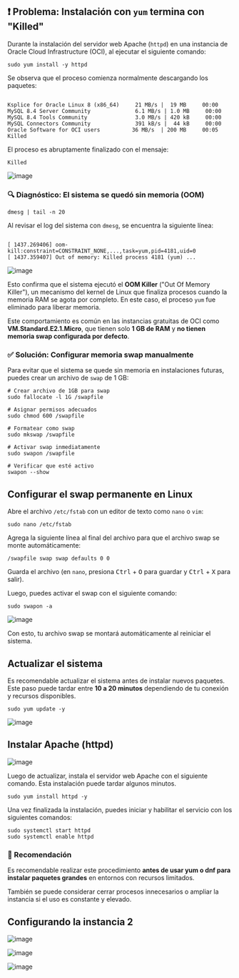 <h2>❗ Problema: Instalación con <code>yum</code> termina con "Killed"</h2>

<p>Durante la instalación del servidor web Apache (<code>httpd</code>) en una instancia de Oracle Cloud Infrastructure (OCI), al ejecutar el siguiente comando:</p>

<pre><code>sudo yum install -y httpd</code></pre>

<p>Se observa que el proceso comienza normalmente descargando los paquetes:</p>

<pre><code>
Ksplice for Oracle Linux 8 (x86_64)     21 MB/s |  19 MB     00:00
MySQL 8.4 Server Community              6.1 MB/s | 1.0 MB     00:00
MySQL 8.4 Tools Community               3.0 MB/s | 420 kB     00:00
MySQL Connectors Community              391 kB/s |  44 kB     00:00
Oracle Software for OCI users          36 MB/s  | 200 MB     00:05
Killed
</code></pre>

<p>El proceso es abruptamente finalizado con el mensaje:</p>
<pre><code>Killed</code></pre>

![image](https://github.com/user-attachments/assets/fbf8989e-9aec-4808-a58f-4e51f0fdbc36)

<h3>🔍 Diagnóstico: El sistema se quedó sin memoria (OOM)</h3>

<pre><code>dmesg | tail -n 20</code></pre>

<p>Al revisar el log del sistema con <code>dmesg</code>, se encuentra la siguiente línea:</p>

<pre><code>
[ 1437.269406] oom-kill:constraint=CONSTRAINT_NONE,...,task=yum,pid=4181,uid=0
[ 1437.359407] Out of memory: Killed process 4181 (yum) ...
</code></pre>

![image](https://github.com/user-attachments/assets/84e2ecf6-7c08-44b4-aa78-1d423ebaa26e)


<p>Esto confirma que el sistema ejecutó el <strong>OOM Killer</strong> ("Out Of Memory Killer"), un mecanismo del kernel de Linux que finaliza procesos cuando la memoria RAM se agota por completo. En este caso, el proceso <code>yum</code> fue eliminado para liberar memoria.</p>

<p>Este comportamiento es común en las instancias gratuitas de OCI como <strong>VM.Standard.E2.1.Micro</strong>, que tienen solo <strong>1 GB de RAM</strong> y <strong>no tienen memoria swap configurada por defecto</strong>.</p>

<h3>✅ Solución: Configurar memoria swap manualmente</h3>

<p>Para evitar que el sistema se quede sin memoria en instalaciones futuras, puedes crear un archivo de <code>swap</code> de 1 GB:</p>

<pre><code># Crear archivo de 1GB para swap
sudo fallocate -l 1G /swapfile

# Asignar permisos adecuados
sudo chmod 600 /swapfile

# Formatear como swap
sudo mkswap /swapfile

# Activar swap inmediatamente
sudo swapon /swapfile

# Verificar que esté activo
swapon --show
</code></pre>

<h2>Configurar el swap permanente en Linux</h2>

<p>Abre el archivo <code>/etc/fstab</code> con un editor de texto como <code>nano</code> o <code>vim</code>:</p>

<pre><code>sudo nano /etc/fstab</code></pre>

<p>Agrega la siguiente línea al final del archivo para que el archivo swap se monte automáticamente:</p>

<pre><code>/swapfile swap swap defaults 0 0</code></pre>

<p>Guarda el archivo (en <code>nano</code>, presiona <kbd>Ctrl</kbd> + <kbd>O</kbd> para guardar y <kbd>Ctrl</kbd> + <kbd>X</kbd> para salir).</p>

<p>Luego, puedes activar el swap con el siguiente comando:</p>

<pre><code>sudo swapon -a</code></pre>

![image](https://github.com/user-attachments/assets/0093e41e-248f-4d56-b80b-9a2e4d01513c)

<p>Con esto, tu archivo swap se montará automáticamente al reiniciar el sistema.</p>

<h2>Actualizar el sistema</h2>

<p>Es recomendable actualizar el sistema antes de instalar nuevos paquetes. Este paso puede tardar entre <strong>10 a 20 minutos</strong> dependiendo de tu conexión y recursos disponibles.</p>

<pre><code>sudo yum update -y</code></pre>

![image](https://github.com/user-attachments/assets/3b6182dd-fd62-4df3-abd1-1b44deaa9c6d)


<h2>Instalar Apache (httpd)</h2>

![image](https://github.com/user-attachments/assets/0e9d1a4c-0781-45f0-98e5-9476bfd51ebc)


<p>Luego de actualizar, instala el servidor web Apache con el siguiente comando. Esta instalación puede tardar algunos minutos.</p>

<pre><code>sudo yum install httpd -y</code></pre>

<p>Una vez finalizada la instalación, puedes iniciar y habilitar el servicio con los siguientes comandos:</p>

<pre><code>sudo systemctl start httpd
sudo systemctl enable httpd</code></pre>


<h3>📝 Recomendación</h3>

<p>Es recomendable realizar este procedimiento <strong>antes de usar yum o dnf para instalar paquetes grandes</strong> en entornos con recursos limitados.</p>
<p>También se puede considerar cerrar procesos innecesarios o ampliar la instancia si el uso es constante y elevado.</p>


<h2>Configurando la instancia 2</h2>

![image](https://github.com/user-attachments/assets/7f9cd42b-4cba-4bb3-bf68-5aac4011cf25)

![image](https://github.com/user-attachments/assets/97548229-62fd-4429-ac0b-216877d5f267)

![image](https://github.com/user-attachments/assets/43cb2cba-8491-4bc2-86a7-a37479213222)


















